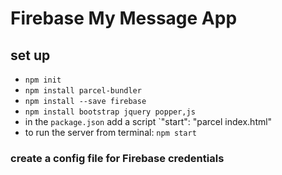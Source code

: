 # Firebase My Message App

## set up

- `npm init`
- `npm install parcel-bundler`
- `npm install --save firebase`
- `npm install bootstrap jquery popper,js`
- in the `package.json` add a script `"start": "parcel index.html"
- to run the server from terminal: `npm start`

### create a config file for Firebase credentials
